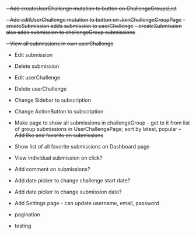 ~~- Add createUserChallenge mutation to button on ChallengeGroupsList~~

~~- Add editUserChallenge mutation to button on JoinChallengeGroupPage~~
~~- createSubmission adds submission to userChallenge~~
~~- createSubmission also adds submission to challengeGroup submissions~~

~~- View all submissions in own userChallenge~~

- Edit submission
- Delete submission
- Edit userChallenge
- Delete userChallenge
- Change Sidebar to subscription
- Change ActionButton to subscription
- Make page to show all submissions in challengeGroup - get to it from list of group submissions in UserChallengePage; sort by latest, popular
  ~~- Add like and favorite on submissions~~
- Show list of all favorite submissions on Dashboard page
- View individual submission on click?
- Add comment on submissions?
- Add date picker to change challenge start date?
- Add date picker to change submission date?
- Add Settings page - can update username, email, password

- pagination
- testing
